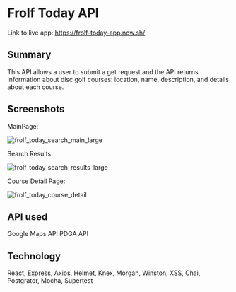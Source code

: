 # Frolf Today API

Link to live app: https://frolf-today-app.now.sh/

## Summary

This API allows a user to submit a get request and the API returns information about disc golf courses: location, name, description,
and details about each course.


## Screenshots

MainPage:

![frolf_today_search_main_large](https://user-images.githubusercontent.com/58092710/84978909-b9dc8580-b0f3-11ea-90d4-6329b7789de9.JPG)

Search Results: 

![frolf_today_search_results_large](https://user-images.githubusercontent.com/58092710/84978941-cfea4600-b0f3-11ea-88f7-b354ed97fa16.JPG)

Course Detail Page:

![frolf_today_course_detail](https://user-images.githubusercontent.com/58092710/84978965-dd9fcb80-b0f3-11ea-9c83-46e03947ad50.JPG)

## API used

Google Maps API
PDGA API

## Technology

React, Express, Axios, Helmet, Knex, Morgan, Winston, XSS, Chai, Postgrator, Mocha, Supertest

